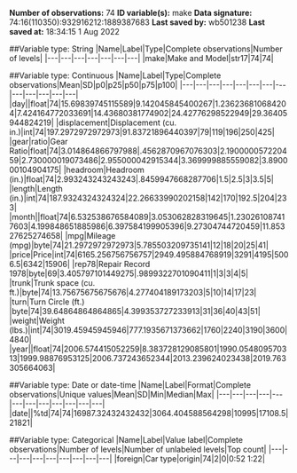 **Number of observations:** 74
**ID variable(s):** make
**Data signature:** 74:16(110350):932916212:1889387683
**Last saved by:** wb501238
**Last saved at:** 18:34:15 1 Aug 2022

##Variable type: String
|Name|Label|Type|Complete observations|Number of levels|
|---|---|---|---|---|---|---|
|make|Make and Model|str17|74|74|

##Variable type: Continuous
|Name|Label|Type|Complete observations|Mean|SD|p0|p25|p50|p75|p100|
|---|---|---|---|---|---|---|---|---|---|---|---|---|
|day||float|74|15.69839745115589|9.142045845400267|1.236236810684204|7.424164772033691|14.43680381774902|24.42776298522949|29.36405944824219|
|displacement|Displacement (cu. in.)|int|74|197.2972972972973|91.83721896440397|79|119|196|250|425|
|gear|ratio|Gear Ratio|float|74|3.014864866797988|.4562870967076303|2.190000057220459|2.730000019073486|2.955000042915344|3.369999885559082|3.890000104904175|
|headroom|Headroom (in.)|float|74|2.993243243243243|.8459947668287706|1.5|2.5|3|3.5|5|
|length|Length (in.)|int|74|187.9324324324324|22.26633990202158|142|170|192.5|204|233|
|month||float|74|6.532538676584089|3.053062828319645|1.230261087417603|4.199848651885986|6.397584199905396|9.27304744720459|11.85327625274658|
|mpg|Mileage (mpg)|byte|74|21.2972972972973|5.785503209735141|12|18|20|25|41|
|price|Price|int|74|6165.256756756757|2949.495884768919|3291|4195|5006.5|6342|15906|
|rep78|Repair Record 1978|byte|69|3.405797101449275|.9899322701090411|1|3|3|4|5|
|trunk|Trunk space (cu. ft.)|byte|74|13.75675675675676|4.277404189173203|5|10|14|17|23|
|turn|Turn Circle (ft.) |byte|74|39.64864864864865|4.399353727233913|31|36|40|43|51|
|weight|Weight (lbs.)|int|74|3019.45945945946|777.1935671373662|1760|2240|3190|3600|4840|
|year||float|74|2006.574415052259|8.383728129085801|1990.054809570313|1999.98876953125|2006.737243652344|2013.239624023438|2019.763305664063|

##Variable type: Date or date-time
|Name|Label|Format|Complete observations|Unique values|Mean|SD|Min|Median|Max|
|---|---|---|---|---|---|---|---|---|---|---|---|
|date||%td|74|74|16987.32432432432|3064.404588564298|10995|17108.5|21821|

##Variable type: Categorical
|Name|Label|Value label|Complete observations|Number of levels|Number of unlabeled levels|Top count|
|---|---|---|---|---|---|---|---|---|
|foreign|Car type|origin|74|2|0|0:52 1:22|

